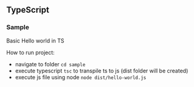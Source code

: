 ## TypeScript

### Sample
Basic Hello world in TS

How to run project:
- navigate to folder `cd sample`
- execute typescript `tsc` to transpile ts to js (dist folder will be created)
- execute js file using node `node dist/hello-world.js`
